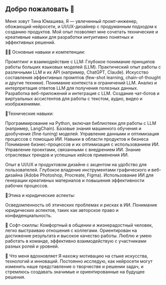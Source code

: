 ## Добро пожаловать 👋

Меня зовут Тина Юмашева,
Я — увлеченный промт-инженер, обожающий нейросети, и  UI/UX-дизайнер с продуманным подходом к созданию продуктов.
Мой опыт позволяет мне сочетать технические и креативные навыки для разработки интуитивно понятных и эффективных решений.

👩‍💻 Основные навыки и компетенции:

Промптинг и взаимодействие с LLM:
Глубокое понимание принципов работы больших языковых моделей (LLM).
Практический опыт работы с различными LLM и их API (например, ChatGPT, Claude).
Искусство составления эффективных промптов (few-shot learning, chain-of-thought и другие техники).
Понимание контекста и ограничений LLM.
Анализ и интерпретация ответов LLM для получения полезных данных.
Разработка веб-приложений и интеграция с LLM.
Создание чат-ботов и виртуальных ассистентов для работы с текстом, аудио, видео и изображениями.


💼Технические навыки:

Программирование на Python, включая библиотеки для работы с LLM (например, LangChain).
Базовые знания машинного обучения и дообучения (fine-tuning) моделей.
Управление данными и оптимизация процессов с помощью ИИ.
Навыки в области продуктов и бизнеса
Понимание бизнес-процессов и их оптимизация с использованием ИИ.
Управление проектами, связанными с внедрением ИИ.
Знание отраслевых трендов и успешных кейсов применения ИИ.

Опыт в UI/UX и продуктовом дизайне с акцентом на удобство для пользователей.
Глубокое владение инструментами графического и веб-дизайна (Adobe Photoshop, Procreate, Figma).
Использование ИИ для генерации креативных материалов и повышения эффективности рабочих процессов.

💼Этика и юридические аспекты:

Осведомленность об этических проблемах и рисках в ИИ.
Понимание юридических аспектов, таких как авторское право и конфиденциальность.


💼 Софт-скиллы:
Комфортный в общении и жизнерадостный человек, легко выстраиваю отношения с коллегами.
Ориентирован на достижение результата и высокое качество работы.
Люблю и умею работать в команде, эффективно взаимодействую с участниками разных ролей и уровней.

🌟 Что меня вдохновляет
Я нахожу мотивацию на стыке искусства, технологий и инноваций. 
Постоянно исследую, как нейросети могут изменить наше представление о творчестве и решении задач, и стремлюсь создавать значимые и ориентированные на будущее решения.
